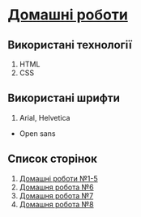 # **[Домашні роботи](https://izhuhan.github.io/index.html)**

## **Використані технології**

1. HTML
2. CSS

## **Використані шрифти**

1. Arial, Helvetica

- Open sans

## **Список сторінок**

1. [Домашні роботи №1-5](https://izhuhan.github.io/home-works-1-5/home-works-1-5.html)
2. [Домашня робота №6](https://izhuhan.github.io/home-work-6/home-work-6.html)
3. [Домашня робота №7](https://izhuhan.github.io/home-work-7/home-work-7.html)
3. [Домашня робота №8](https://izhuhan.github.io/home-work-8/home-work-8.html)